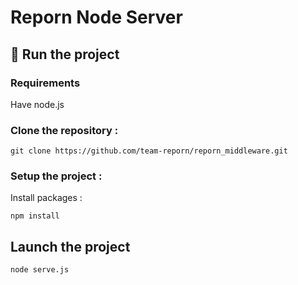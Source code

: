 # Reporn Node Server

## 🏃 Run the project

### Requirements
Have node.js

### Clone the repository :

    git clone https://github.com/team-reporn/reporn_middleware.git
    
### Setup the project :

Install packages :

    npm install
    
## Launch the project

    node serve.js
